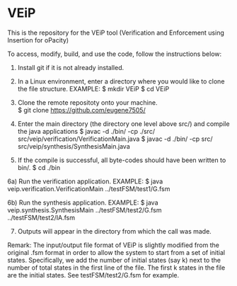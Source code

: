 # VEiP
This is the repository for the VEiP tool (Verification and Enforcement using Insertion for oPacity)

To access, modify, build, and use the code, follow the instructions below:

1) Install git if it is not already installed. 

2) In a Linux environment, enter a directory where you would like to clone the file structure. EXAMPLE: 
$ mkdir VEiP 
$ cd VEiP

3) Clone the remote repositoty onto your machine.  
$ git clone https://github.com/eugene7505/

4) Enter the main directory (the directory one level above src/) and compile the java applications
$ javac -d ./bin/ -cp ./src/ src/veip/verification/VerificationMain.java 
$ javac -d ./bin/ -cp src/ src/veip/synthesis/SynthesisMain.java 

5) If the compile is successful, all byte-codes should have been written to bin/.
$ cd ./bin

6a) Run the verification application. EXAMPLE: 
$ java veip.verification.VerificationMain ../testFSM/test1/G.fsm

6b) Run the synthesis application. EXAMPLE: 
$ java veip.synthesis.SynthesisMain ../testFSM/test2/G.fsm ../testFSM/test2/IA.fsm

7) Outputs will appear in the directory from which the call was made.


Remark:
The input/output file format of VEiP is slightly modified from the original .fsm format in order to allow the system to start from a set of initial states. Specifically, we add the number of initial states (say k) next to the number of total states in the first line of the file. The first k states in the file are the initial states. See testFSM/test2/G.fsm for example.





